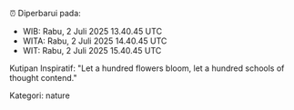 ⏰ Diperbarui pada:
- WIB: Rabu, 2 Juli 2025 13.40.45 UTC
- WITA: Rabu, 2 Juli 2025 14.40.45 UTC
- WIT: Rabu, 2 Juli 2025 15.40.45 UTC

Kutipan Inspiratif:
"Let a hundred flowers bloom, let a hundred schools of thought contend."


Kategori: nature

